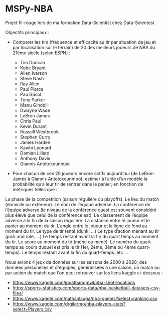 # MSPy-NBA

Projet fil-rouge lors de ma formation Data-Scientist chez Data-Scientest

Objectifs principaux :
- Comparer les tirs (fréquence et efficacité au tir par situation de jeu et par localisation sur le terrain) de 20 des meilleurs joueurs de NBA du 21ème siècle (selon ESPN) : 
    - Tim Duncan
    - Kobe Bryant
    - Allen Iverson
    - Steve Nash
    - Ray Allen
    - Paul Pierce
    - Pau Gasol
    - Tony Parker
    - Manu Ginobili
    - Dwayne Wade
    - LeBron James
    - Chris Paul
    - Kevin Durant
    - Russell Westbrook
    - Stephen Curry
    - James Harden
    - Kawhi Leonard
    - Damian Lillard
    - Anthony Davis
    - Giannis Antetokounmpo

- Pour chacun de ces 20 joueurs encore actifs aujourd’hui (de LeBron James à Giannis Antetokounmpo), estimer à l’aide d’un modèle la probabilité qu’a leur tir de rentrer dans le panier, en fonction de métriques telles que : 

La phase de la compétition (saison régulière ou playoffs).
Le lieu du match (domicile ou extérieur).
Le nom de l’équipe adverse.
La conférence de l’équipe adverse (le niveau de la conférence ouest est souvent considéré plus élevé que celui de la conférence est).
Le classement de l’équipe adverse à la fin de la saison régulière.
La distance entre le joueur et le panier au moment du tir.
L’angle entre le joueur et la ligne de fond au moment du tir.
Le type de tir tenté (dunk, …)
Le type d’action menant au tir (pick and role, …)
Le temps restant avant la fin du quart temps au moment du tir.
Le score au moment du tir (mène ou mené).
Le numéro du quart-temps au cours duquel est pris le tir (1er, 2ème, 3ème ou 4ème quart-temps).
Le temps restant avant la fin du quart-temps.
etc …


Nous avions 4 jeux de données sur les saisons de 2000 à 2020, des données personelles et d'équipes, généralisées à une saison, un match ou par action de match que l'on peut retrouver sur les liens kaggle ci-dessous :
- https://www.kaggle.com/jonathangmwl/nba-shot-locations
- https://sports-statistics.com/sports-data/nba-basketball-datasets-csv-files/
- https://www.kaggle.com/nathanlauga/nba-games?select=ranking.csv
- https://www.kaggle.com/drgilermo/nba-players-stats?select=Players.csv
